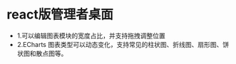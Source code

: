<h1>react版管理者桌面</h1>

- 1.可以编辑图表模块的宽度占比，并支持拖拽调整位置
- 2.ECharts 图表类型可以动态变化，支持常见的柱状图、折线图、扇形图、饼状图和散点图等。

